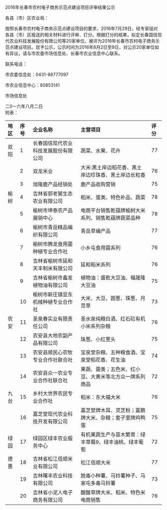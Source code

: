 2016年长春市农村电子商务示范点建设项目评审结果公示

各县（市）区农业局：

按照长春市农村电子商务示范点建设项目的要求，2016年7月29日，经专家组对各县（市）区报送的相关材料进行评审、打分。根据打分的结果，拟定长春国信现代农业科技发展股份有限公司等20家单位，被评为2016年长春市农村电子商务示范点建设项目。现予公示，公示时间为2016年8月2日至9日，对公示20家单位如有异议，请与市农委市场信息处、长春市农业信息中心联系。

联系电话：

市农委信息处：0431-88777097

市农业信息中心：80853141

市场信息处

二0一六年八月二日  
附表：

| 地区 | 序号 | 企业名称 | 主营项目 | 评分 |
| :--- | :--- | :--- | :--- | :--- |
| 双阳 | 1 | 长春国信现代农业科技发展股份有限公司 | 蔬菜、水果、花卉 | 77 |
|  | 2 | 双龙米业 | 大米:黑土岸边稻花香、黑土岸边珍珠香、黑土岸边长粒香 | 76 |
|  | 3 | 旭隆鹿产品经销处 | 鹿产品收购营销 | 75 |
| 榆树 | 4 | 吉林省郭老舅生态农业有限公司 | 稻米、蛋类、特色补品、蔬菜 | 78 |
|  | 5 | 榆树市坤泰农产品展销中心 | 电商平台销售乾蕴牌榆树大米系列、销售乾蕴牌蔬菜品种 | 78 |
|  | 6 | 榆树市青岳精品编织有限公司 | 青岳草编产品 | 77 |
|  | 7 | 榆树市腾龙食用菌种植专业合作社 | 小乡屯食用菌系列 | 76 |
|  | 8 | 吉林省榆树市延和天丰制米有限公司 | 延和稻米系列 | 76 |
|  | 9 | 吉林省榆树市鑫发植物油有限公司 | 植物油：盛乾大豆油、福晟隆大豆油 | 75 |
|  | 10 | 榆树市新庄镇显东机械种植专业合作社 | 大米、大豆、圆葱、珠葱、月苋草 | 73 |
| 农安 | 11 | 圣泉春实业有限责任公司 | 圣水泉纯粮白酒、红石砬有机小米系列杂粮 | 76 |
|  | 12 | 农安县大地农副产品有限公司 | 珠葱、小红葱头 | 75 |
|  | 13 | 农安县顺民心农牧专业合作社联合社 | 宝泉堂杂粮、五种粮食酒、宝泉堂稻花香、花生油 | 74 |
|  | 14 | 农安县众一农业专业合作社联合社 | 果蔬、菌类；五色米、红小豆、大黄米等北方众一牌系列商品 | 72 |
| 九台 | 15 | 乡村大世界农民专业合作社 | 稻米：东大福大米 | 76 |
|  | 16 | 嘉芝堂现代农业科技开发有限公司 | 嘉芝堂牌木耳、灵芝粉；嘉鹏牌大米、杂粮；套子里牌鸡鸭蛋 | 75 |
| 绿园 | 17 | 绿园区绿丰农业服务中心 | 有机果蔬生产与苗木繁育：绿丰草莓9、绿丰油桃、绿丰葡萄 | 72 |
| 德惠 | 18 | 吉林省松江佰顺米业有限公司 | 松江佰顺大米 | 77 |
|  | 19 | 吉林曙丰农业科技有限公司 | 脱毒小种薯、马铃薯种子、马家屯多毒马铃薯 | 73 |
|  | 20 | 吉林省小泥人电子商务有限公司 | 酸酸草牌大米、稻米、特色米电商销售 | 76 |



